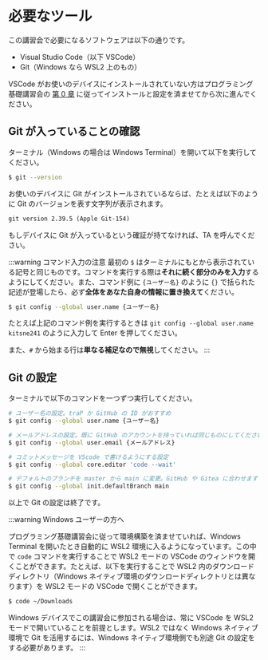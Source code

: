 # 必要なツール

この講習会で必要になるソフトウェアは以下の通りです。

- Visual Studio Code（以下 VSCode）
- Git（Windows なら WSL2 上のもの）

VSCode がお使いのデバイスにインストールされていない方はプログラミング基礎講習会の [第 0 章](https://pg-basic.trap.show/text/chapter-0/) に従ってインストールと設定を済ませてから次に進んでください。

## Git が入っていることの確認

ターミナル（Windows の場合は Windows Terminal）を開いて以下を実行してください。

```sh
$ git --version
```

お使いのデバイスに Git がインストールされているならば、たとえば以下のように Git のバージョンを表す文字列が表示されます。

```txt
git version 2.39.5 (Apple Git-154)
```

もしデバイスに Git が入っているという確証が持てなければ、TA を呼んでください。

:::warning コマンド入力の注意
最初の `$` はターミナルにもとから表示されている記号と同じものです。コマンドを実行する際は**それに続く部分のみを入力**するようにしてください。また、コマンド例に `{ユーザー名}` のように `{}` で括られた記述が登場したら、必ず**全体をあなた自身の情報に置き換えて**ください。

```sh
$ git config --global user.name {ユーザー名}
```

たとえば上記のコマンド例を実行するときは `git config --global user.name kitsne241` のように入力して Enter を押してください。

また、`#` から始まる行は**単なる補足なので無視**してください。
:::

## Git の設定

ターミナルで以下のコマンドを一つずつ実行してください。

```sh
# ユーザー名の設定。traP か GitHub の ID がおすすめ
$ git config --global user.name {ユーザー名}

# メールアドレスの設定。既に GitHub のアカウントを持っていれば同じものにしてください
$ git config --global user.email {メールアドレス}

# コミットメッセージを VScode で書けるようにする設定
$ git config --global core.editor 'code --wait'

# デフォルトのブランチを master から main に変更。GitHub や Gitea に合わせます
$ git config --global init.defaultBranch main
```

以上で Git の設定は終了です。

:::warning Windows ユーザーの方へ

プログラミング基礎講習会に従って環境構築を済ませていれば、Windows Terminal を開いたとき自動的に WSL2 環境に入るようになっています。この中で `code` コマンドを実行することで WSL2 モードの VSCode のウィンドウを開くことができます。たとえば、以下を実行することで WSL2 内のダウンロードディレクトリ（Windows ネイティブ環境のダウンロードディレクトリとは異なります）を WSL2 モードの VSCode で開くことができます。

```sh
$ code ~/Downloads
```

Windows デバイスでこの講習会に参加される場合は、常に VSCode を WSL2 モードで開いていることを前提とします。WSL2 ではなく Windows ネイティブ環境で Git を活用するには、Windows ネイティブ環境側でも別途 Git の設定をする必要があります。
:::
